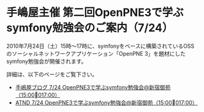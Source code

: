手嶋屋主催 第二回OpenPNE3で学ぶsymfony勉強会のご案内（7/24）
============================================================

2010年7月24日（土）15時～17時に、symfonyをベースに構築されているOSSのソーシャルネットワークアプリケーション「OpenPNE 3」を題材にしたsymfony勉強会が開催されます。

詳細は、以下のページをご覧下さい。

- [手嶋屋ブログ 7/24 OpenPNE3で学ぶsymfony勉強会@新宿御苑（15:00017:00）](http://www.tejimaya.com/archives/5960)
- [ATND 7/24 OpenPNE3で学ぶsymfony勉強会@新宿御苑（15:00017:00）](http://atnd.org/events/6255)


